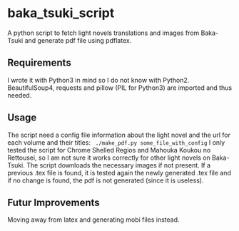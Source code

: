 baka_tsuki_script
=================

A python script to fetch light novels translations and images from Baka-Tsuki
and generate pdf file using pdflatex.

## Requirements

I wrote it with Python3 in mind so I do not know with Python2. BeautifulSoup4,
requests and pillow (PIL for Python3) are imported and thus needed.

## Usage

The script need a config file information about the light novel and the url for
each volume and their titles:  `
./make_pdf.py some_file_with_config`
I only tested the script for Chrome Shelled Regios and Mahouka Koukou no
Rettousei, so I am not sure it works correctly for other light novels on
Baka-Tsuki.
The script downloads the necessary images if not present. If a previous .tex
file is found, it is tested again the newly generated .tex file and if no change
is found, the pdf is not generated (since it is useless).


## Futur Improvements

Moving away from latex and generating mobi files instead.
